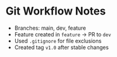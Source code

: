 # Git Workflow Notes

- Branches: main, dev, feature
- Feature created in `feature` → PR to `dev`
- Used `.gitignore` for file exclusions
- Created tag `v1.0` after stable changes

